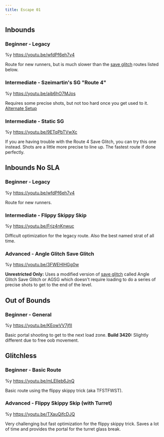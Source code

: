 ```yaml
---
title: Escape 01
---
```


## Inbounds

### Beginner - Legacy

%y https://youtu.be/wfdPf6eh7v4

Route for new runners, but is much slower than the [save glitch](./movement-and-glitches#glitches-save-glitch) routes listed below.

### Intermediate - Szeimartin's SG "Route 4"

%y https://youtu.be/aib6hO7MJos

Requires some precise shots, but not too hard once you get used to it. [Alternate Setup](https://youtu.be/Oyihh0rjBnA)

### Intermediate - Static SG

%y https://youtu.be/9ETqPbTVwXc

If you are having trouble with the Route 4 Save Glitch, you can try this one instead. Shots are a little more precise to line up. The fastest route if done perfectly.

## Inbounds No SLA

### Beginner - Legacy

%y https://youtu.be/wfdPf6eh7v4

Route for new runners.

### Intermediate - Flippy Skippy Skip

%y https://youtu.be/Frjz4nKnwuc

Difficult optimization for the legacy route. Also the best named strat of all time.

### Advanced - Angle Glitch Save Glitch

%y https://youtu.be/3FWEHlHGg0w

**Unrestricted Only:** Uses a modified version of [save glitch](./movement-and-glitches#glitches-save-glitch) called Angle Glitch Save Glitch or AGSG which doesn't require loading to do a series of precise shots to get to the end of the level.

## Out of Bounds

### Beginner - General

%y https://youtu.be/KEowVV7jflI

Basic portal shooting to get to the next load zone. **Build 3420:** Slightly different due to free oob movement.

## Glitchless

### Beginner - Basic Route

%y https://youtu.be/mLElIeb6JnQ

Basic route using the flippy skippy trick (aka TFSTFWST).

### Advanced - Flippy Skippy Skip (with Turret)

%y https://youtu.be/TXauQifcDJQ

Very challenging but fast optimization for the flippy skippy trick. Saves a lot of time and provides the portal for the turret glass break.
